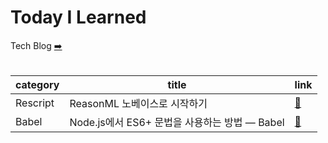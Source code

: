 # Today I Learned

Tech Blog [➡️](https://mauv2sky.medium.com/)
<br><br>

| category | title | link |
| -------- | ----- | ---- |
| Rescript | ReasonML 노베이스로 시작하기 | [🔗](https://medium.com/ahyeonkim/reasonml-%EB%85%B8%EB%B2%A0%EC%9D%B4%EC%8A%A4%EB%A1%9C-%EC%8B%9C%EC%9E%91%ED%95%98%EA%B8%B0-f172daa3d145)| 
| Babel | Node.js에서 ES6+ 문법을 사용하는 방법 — Babel | [🔗](https://mauv2sky.medium.com/node-js%EC%97%90%EC%84%9C-es6-%EB%AC%B8%EB%B2%95%EC%9D%84-%EC%82%AC%EC%9A%A9%ED%95%98%EB%8A%94-%EB%B0%A9%EB%B2%95-babel-601c2e244096) |

